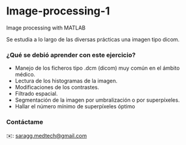# Image-processing-1
Image processing with MATLAB

Se estudia a lo largo de las diversas prácticas una imagen tipo dicom.

### ¿Qué se debió aprender con este ejercicio?

- Manejo de los ficheros tipo .dcm (dicom) muy común en el ámbito médico.
- Lectura de los histogramas de la imagen.
- Modificaciones de los contrastes.
- Filtrado espacial.
- Segmentación de la imagen por umbralización o por superpíxeles.
- Hallar el número mínimo de superpíxeles óptimo

### Contáctame

✉️: saragg.medtech@gmail.com
